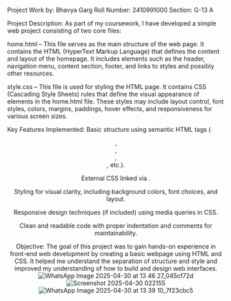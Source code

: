Project Work by: Bhavya Garg
Roll Number: 2410991000
Section: G-13 A

Project Description:
As part of my coursework, I have developed a simple web project consisting of two core files:

home.html – This file serves as the main structure of the web page. It contains the HTML (HyperText Markup Language) that defines the content and layout of the homepage. It includes elements such as the header, navigation menu, content section, footer, and links to styles and possibly other resources.

style.css – This file is used for styling the HTML page. It contains CSS (Cascading Style Sheets) rules that define the visual appearance of elements in the home.html file. These styles may include layout control, font styles, colors, margins, paddings, hover effects, and responsiveness for various screen sizes.

Key Features Implemented:
Basic structure using semantic HTML tags (<header>, <nav>, <main>, <footer>, etc.).

External CSS linked via <link rel="stylesheet" href="style.css">.

Styling for visual clarity, including background colors, font choices, and layout.

Responsive design techniques (if included) using media queries in CSS.

Clean and readable code with proper indentation and comments for maintainability.

Objective:
The goal of this project was to gain hands-on experience in front-end web development by creating a basic webpage using HTML and CSS. It helped me understand the separation of structure and style and improved my understanding of how to build and design web interfaces.
![WhatsApp Image 2025-04-30 at 13 46 27_045cf72d](https://github.com/user-attachments/assets/fd9ddcd1-f05e-4998-91f6-b4b4859c4b11)
![Screenshot 2025-04-30 022155](https://github.com/user-attachments/assets/161f7f80-26ab-4279-824c-09976458adbd)
![WhatsApp Image 2025-04-30 at 13 39 10_7f23cbc5](https://github.com/user-attachments/assets/08f910d6-5ed6-4faf-b319-ba13fea7aad1)
